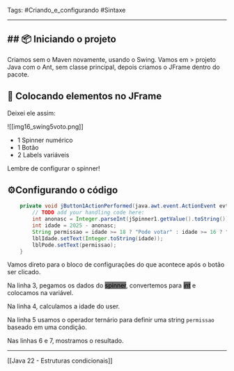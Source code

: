 Tags: #Criando_e_configurando #Sintaxe 

---

## ## 📦 Iniciando o projeto

Criamos sem o Maven novamente, usando o Swing. Vamos em > projeto Java com o Ant, sem classe principal, depois criamos o JFrame dentro do pacote.

## 🔨 Colocando elementos no JFrame

Deixei ele assim:

![[img16_swing5voto.png]]

- 1 Spinner numérico
- 1 Botão
- 2 Labels variáveis

Lembre de configurar o spinner!

## ⚙Configurando o código

```java
    private void jButton1ActionPerformed(java.awt.event.ActionEvent evt) {                                         
        // TODO add your handling code here:
        int anonasc = Integer.parseInt(jSpinner1.getValue().toString());
        int idade = 2025 - anonasc;
        String permissao = idade >= 18 ? "Pode votar" : idade >= 16 ? "Opcional": "Nao pode votar";        
        lblIdade.setText(Integer.toString(idade));
        lblPode.setText(permissao);
    }                                        
```

Vamos direto para o bloco de configurações do que acontece após o botão ser clicado.

Na linha 3, pegamos os dados do <mark style="background: #727272;">spinner</mark>, convertemos para <mark style="background: #727272;">int</mark> e colocamos na variável.

Na linha 4, calculamos a idade do user.

Na linha 5 usamos o operador ternário para definir uma string `permissao` baseado em uma condição.

Nas linhas 6 e 7, mostramos o resultado.

---

[[Java 22 - Estruturas condicionais]]



